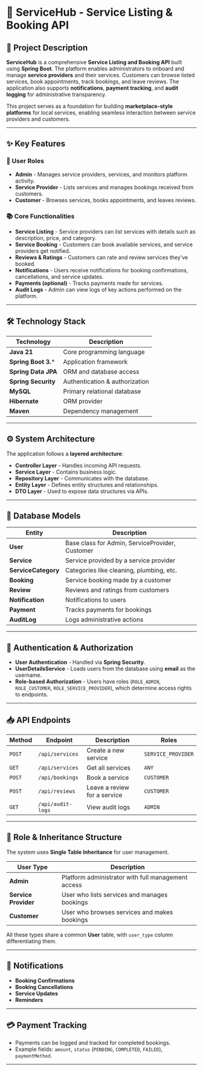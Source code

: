 # 📖 ServiceHub - Service Listing & Booking API

## 📝 Project Description

**ServiceHub** is a comprehensive **Service Listing and Booking API** built using **Spring Boot**. The platform enables administrators to onboard and manage **service providers** and their services. Customers can browse listed services, book appointments, track bookings, and leave reviews. The application also supports **notifications**, **payment tracking**, and **audit logging** for administrative transparency.

This project serves as a foundation for building **marketplace-style platforms** for local services, enabling seamless interaction between service providers and customers.

---

## ✨ Key Features

### 👥 User Roles
- **Admin** - Manages service providers, services, and monitors platform activity.
- **Service Provider** - Lists services and manages bookings received from customers.
- **Customer** - Browses services, books appointments, and leaves reviews.

### 📚 Core Functionalities
- **Service Listing** - Service providers can list services with details such as description, price, and category.
- **Service Booking** - Customers can book available services, and service providers get notified.
- **Reviews & Ratings** - Customers can rate and review services they’ve booked.
- **Notifications** - Users receive notifications for booking confirmations, cancellations, and service updates.
- **Payments (optional)** - Tracks payments made for services.
- **Audit Logs** - Admin can view logs of key actions performed on the platform.

---

## 🛠️ Technology Stack

| Technology | Description |
|---|---|
| **Java 21** | Core programming language |
| **Spring Boot 3.*** | Application framework |
| **Spring Data JPA** | ORM and database access |
| **Spring Security** | Authentication & authorization |
| **MySQL** | Primary relational database |
| **Hibernate** | ORM provider |
| **Maven** | Dependency management |

---

## ⚙️ System Architecture

The application follows a **layered architecture**:

- **Controller Layer** - Handles incoming API requests.
- **Service Layer** - Contains business logic.
- **Repository Layer** - Communicates with the database.
- **Entity Layer** - Defines entity structures and relationships.
- **DTO Layer** - Used to expose data structures via APIs.

---

## 🧩 Database Models

| Entity | Description |
|---|---|
| **User** | Base class for Admin, ServiceProvider, Customer |
| **Service** | Service provided by a service provider |
| **ServiceCategory** | Categories like cleaning, plumbing, etc. |
| **Booking** | Service booking made by a customer |
| **Review** | Reviews and ratings from customers |
| **Notification** | Notifications to users |
| **Payment** | Tracks payments for bookings |
| **AuditLog** | Logs administrative actions |

---

## 🔐 Authentication & Authorization

- **User Authentication** - Handled via **Spring Security**.
- **UserDetailsService** - Loads users from the database using **email** as the username.
- **Role-based Authorization** - Users have roles (`ROLE_ADMIN`, `ROLE_CUSTOMER`, `ROLE_SERVICE_PROVIDER`), which determine access rights to endpoints.

---

## 📥 API Endpoints

| Method | Endpoint | Description | Roles |
|---|---|---|---|
| `POST` | `/api/services` | Create a new service | `SERVICE_PROVIDER` |
| `GET` | `/api/services` | Get all services | `ANY` |
| `POST` | `/api/bookings` | Book a service | `CUSTOMER` |
| `POST` | `/api/reviews` | Leave a review for a service | `CUSTOMER` |
| `GET` | `/api/audit-logs` | View audit logs | `ADMIN` |

---

## 🔄 Role & Inheritance Structure

The system uses **Single Table Inheritance** for user management.

| User Type | Description |
|---|---|
| **Admin** | Platform administrator with full management access |
| **Service Provider** | User who lists services and manages bookings |
| **Customer** | User who browses services and makes bookings |

All these types share a common **User** table, with `user_type` column differentiating them.

---

## 🔔 Notifications

- **Booking Confirmations**
- **Booking Cancellations**
- **Service Updates**
- **Reminders**

---

## 💳 Payment Tracking

- Payments can be logged and tracked for completed bookings.
- Example fields: `amount`, `status` (`PENDING`, `COMPLETED`, `FAILED`), `paymentMethod`.

---
